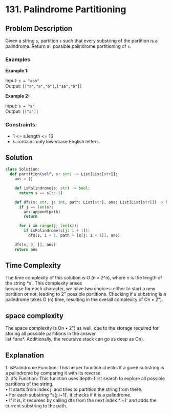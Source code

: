 # 131. Palindrome Partitioning

## Problem Description

Given a string `s`, partition `s` such that every substring of the partition is a palindrome. Return all possible palindrome partitioning of `s`.

### Examples

**Example 1:**

Input: `s = "aab"`  
Output: `[["a","a","b"],["aa","b"]]`

**Example 2:**

Input: `s = "a"`  
Output: `[["a"]]`

### Constraints:

- 1 <= s.length <= 16
- s contains only lowercase English letters.

## Solution

```python
class Solution:
  def partition(self, s: str) -> List[List[str]]:
    ans = []

    def isPalindrome(s: str) -> bool:
      return s == s[::-1]

    def dfs(s: str, j: int, path: List[str], ans: List[List[str]]) -> None:
      if j == len(s):
        ans.append(path)
        return

      for i in range(j, len(s)):
        if isPalindrome(s[j: i + 1]):
          dfs(s, i + 1, path + [s[j: i + 1]], ans)

    dfs(s, 0, [], ans)
    return ans
```


<h2>Time Complexity</h2>
The time complexity of this solution is O (n • 2^n), where n is the length of the string *s'. This complexity arises <br>because for each character, we have two choices: either to start a new partition or not, leading to 2" possible partitions. Checking if a substring is a palindrome takes O (n) time, resulting in the overall complexity of On • 2").<br>

<h2>space complexity</h2>
The space complexity is On • 2") as well, due to the storage required for storing all possible partitions in the answer <br>list *ans*. Additionally, the recursive stack can go as deep as On).<br>

<h2>Explanation</h2>
1. isPalindrome Function: This helper function checks if a given substring is a palindrome by comparing it with its reverse.<br>
2. dfs Function: This function uses depth-first search to explore all possible partitions of the string.<br>
• It starts from index j' and tries to partition the string from there.<br>
• For each substring *s[j:i+1]', it checks if it is a palindrome.<br>
• If it is, it recurses by calling dfs from the next index *i+1' and adds the current substring to the path.<br>
